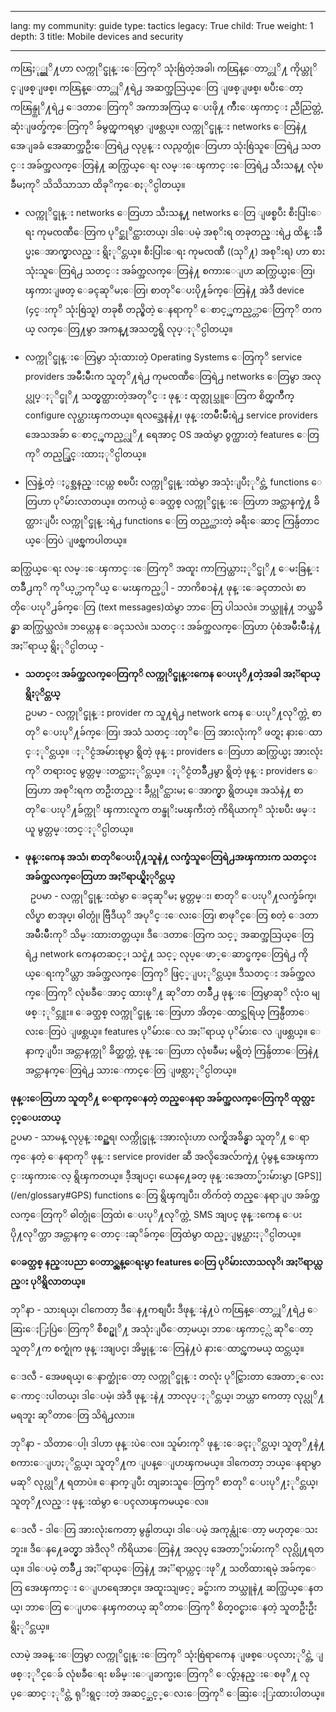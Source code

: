 

---

lang: my
community: guide
type: tactics
legacy: True
child: True
weight: 1
depth: 3
title: Mobile devices and security 

---

ကၽြႏု္ပ္တုိ႔ဟာ လက္ကုိင္ဖုန္းေတြကုိ သုံးစြဲတဲ့အခါ၊ ကၽြန္ေတာ္တုိ႔ ကိုယ္တုိင္ျဖစ္ျဖစ္၊ ကၽြန္ေတာ္တုိ႔ရဲ႕ အဆက္အသြယ္ေတြ ျဖစ္ျဖစ္၊ ၿပီးေတာ့ ကၽြန္ပ္တုိ႔ရဲ႕ ေဒတာေတြကုိ အကာအကြယ္ ေပးဖို႔ က်ဳိးေၾကာင္း ညီညြတ္တဲ့ ဆုံးျဖတ္ခ်က္ေတြကုိ ခ်မွတ္ၾကရမွာ ျဖစ္တယ္။ လက္ကုိင္ဖုန္း networks ေတြနဲ႔ အေျခခံ အေဆာက္အဦးေတြရဲ႕ လုပ္ငန္း လည္ပတ္ပုံေတြဟာ သုံးစြဲသူေတြရဲ႕ သတင္း အခ်က္အလက္ေတြနဲ႔ ဆက္သြယ္ေရး လမ္းေၾကာင္းေတြရဲ႕ သီးသန္႔ လုံၿခဳံမႈကုိ သိသိသာသာ ထိခုိက္ေစႏုိင္ပါတယ္။

* လက္ကုိင္ဖုန္း networks ေတြဟာ သီးသန္႔ networks ေတြ ျဖစ္ၿပီး စီးပြါးေရး ကုမၸဏီေတြက ပုိင္ဆုိင္ထားတယ္၊ ဒါေပမဲ့ အစုိးရ တခုတည္းရဲ႕ ထိန္းခ်ဳပ္မႈေအာက္မွာလည္း ရွိႏုိင္တယ္။ စီးပြါးေရး ကုမၸဏီ ((သုိ႔) အစုိးရ) ဟာ စားသုံးသူေတြရဲ႕ သတင္း အခ်က္အလက္ေတြနဲ႔ စကားေျပာ ဆက္သြယ္မႈေတြ၊ ၾကားျဖတ္ ေခၚဆုိမႈေတြ၊ စာတုိေပးပို႔ခ်က္ေတြနဲ႔ အဲဒီ device (၄င္းကုိ သုံးစြဲသူ) တခုစီ တည္ရွိတဲ့ ေနရာကုိ ေစာင့္ၾကည့္တာေတြကုိ တကယ္ လက္ေတြ႔မွာ အကန္႔အသတ္မရွိ လုပ္ႏုိင္ပါတယ္။

* လက္ကုိင္ဖုန္းေတြမွာ သုံးထားတဲ့ Operating Systems ေတြကုိ service providers အမ်ိဳးမ်ိဳးက သူတုိ႔ရဲ႕ ကုမၸဏီေတြရဲ႕ networks ေတြမွာ အလုပ္လုပ္ႏုိင္ဖုိ႔ သတ္မွတ္ထားတဲ့အတုိင္း ဖုန္း ထုတ္လုပ္သူေတြက စိတ္ၾကိဳက္ configure လုပ္ထားၾကတယ္။ ရလဒ္အေနနဲ႔၊ ဖုန္းတမ်ိဳးမ်ိဳးရဲ႕ service providers အေသအခ်ာ ေစာင့္ၾကည့္လုိ႔ ရေအာင္ OS အထဲမွာ ၀ွက္ထားတဲ့ features ေတြကုိ တည့္သြင္းထားႏုိင္ပါတယ္။

* လြန္ခဲ့တဲ့ ႏွစ္အနည္းငယ္က စၿပီး လက္ကုိင္ဖုန္းထဲမွာ အသုံးျပဳႏုိင္တဲ့ functions ေတြဟာ ပုိမ်ားလာတယ္။ တကယ္ပဲ ေခတ္သစ္ လက္ကုိင္ဖုန္းေတြဟာ အင္တာနက္နဲ႔ ခ်ိတ္ထားျပီး လက္ကုိင္ဖုန္းရဲ႕ functions ေတြ တည့္ထားတဲ့ ခရီးေဆာင္ ကြန္ပ်ဴတာငယ္ေတြပဲ ျဖစ္ၾကပါတယ္။

ဆက္သြယ္ေရး လမ္းေၾကာင္းေတြကုိ အထူး ကာကြယ္ထားႏုိင္ဖုိ႔ ေမးခြန္း တခ်ိဳ႕ကုိ ကုိယ့္ဟာကုိယ္ ေမးၾကည့္ပါ - ဘာကိစၥနဲ႔ ဖုန္းေခၚတာလဲ၊ စာတိုေပးပုိ႕ခ်က္ေတြ (text messages)ထဲမွာ ဘာေတြ ပါသလဲ။ ဘယ္သူနဲ႔ ဘယ္အခ်ိန္မွာ ဆက္သြယ္သလဲ။ ဘယ္ကေန ေခၚသလဲ။ သတင္း အခ်က္အလက္ေတြဟာ ပုံစံအမ်ိဳးမ်ိဳးနဲ႔ အႏၱရာယ္ ရွိႏုိင္ပါတယ္ -

* **သတင္း အခ်က္အလက္ေတြကုိ လက္ကုိင္ဖုန္းကေန ေပးပုိ႔တဲ့အခါ အႏၱရာယ္ ရွိႏုိင္တယ္**<br> ဥပမာ - လက္ကုိင္ဖုန္း provider က သူ႔ရဲ႕ network ကေန ေပးပုိ႔လုိက္တဲ့ စာတုိ ေပးပုိ႔ခ်က္ေတြ၊ အသံ သတင္းတုိေတြ အားလုံးကုိ ဖတ္ရႈ နားေထာင္ႏုိင္တယ္။ ႏုိင္ငံအမ်ားစုမွာ ရွိတဲ့ ဖုန္း providers ေတြဟာ ဆက္သြယ္မႈ အားလုံးကုိ တရား၀င္ မွတ္တမ္းတင္ထားႏုိင္တယ္။ ႏုိင္ငံတခ်ိဳ႕မွာ ရွိတဲ့ ဖုန္း providers ေတြဟာ အစုိးရက တဦးတည္း ခ်ဳပ္ကုိင္ထားမႈ ေအာက္မွာ ရွိတယ္။ အသံနဲ႔ စာတုိေပးပုိ႔ခ်က္ကုိ ၾကားလူက တန္ဖုိးမၾကီးတဲ့ ကိရိယာကုိ သုံးၿပီး ဖမ္းယူ မွတ္တမ္းတင္ႏုိင္ပါတယ္။

* **ဖုန္းကေန အသံ၊ စာတုိေပးပို႔သူနဲ႔ လက္ခံသူေတြရဲ႕အၾကားက သတင္း အခ်က္အလက္ေတြဟာ အႏၱရာယ္ရွိႏုိင္တယ္**<br>  
ဥပမာ - လက္ကုိင္ဖုန္းထဲမွာ ေခၚဆုိမႈ မွတ္တမ္း၊ စာတုိ ေပးပုိ႔လက္ခံခ်က္၊ လိပ္စာ စာအုပ္၊ ဓါတ္ပုံ၊ ဗြီဒီယုိ အပုိင္းေလးေတြ၊ စာဖုိင္ေတြ စတဲ့ ေဒတာ အမ်ိဳးမ်ိဳးကုိ သိမ္းထားတတ္တယ္။ ဒီေဒတာေတြက သင့္ အဆက္အသြယ္ေတြရဲ႕ network ကေနတဆင့္၊ သင္နဲ႔ သင့္ လုပ္ေဖာ္ေဆာင္ဖက္ေတြရဲ႕ ကိုယ္ေရးကုိယ္တာ အခ်က္အလက္ေတြကုိ ဖြင့္ျပႏုိင္တယ္။ ဒီသတင္း အခ်က္အလက္ေတြကုိ လုံၿခဳံေအာင္ ထားဖုိ႔ ဆုိတာ တခ်ိဳ႕ ဖုန္းေတြမွာဆုိ လုံး၀ မျဖစ္ႏုိင္ဘူး။ ေခတ္သစ္ လက္ကုိင္ဖုန္းေတြဟာ အိတ္ေထာင္အရြယ္ ကြန္ပ်ဳတာေလးေတြပဲ ျဖစ္တယ္။ features ပုိမ်ားေလ အႏၱရာယ္ ပုိမ်ားေလ ျဖစ္တယ္။ ေနာက္ျပီး၊ အင္တာနက္ကုိ ခ်ိတ္ဆက္တဲ့ ဖုန္းေတြဟာ လုံၿခဳံမႈ မရွိတဲ့ ကြန္ပ်ဴတာေတြနဲ႔ အင္တာနက္ေတြရဲ႕ သားေကာင္ေတြ ျဖစ္လာႏုိင္ပါတယ္။

**ဖုန္းေတြဟာ သူတုိ႔ ေရာက္ေနတဲ့ တည္ေနရာ အခ်က္အလက္ေတြကုိ ထုတ္လႊင့္ေပးတယ္**<br> ဥပမာ - သာမန္ လုပ္ငန္းစဥ္အရ၊ လက္ကိုင္ဖုန္းအားလုံးဟာ လက္ရွိအခ်ိန္မွာ သူတုိ႔ ေရာက္ေနတဲ့ ေနရာကုိ ဖုန္း service provider ဆီ အလိုအေလ်ာက္နဲ႔ ပုံမွန္ အေၾကာင္းၾကားေလ့ ရွိၾကတယ္။ ဒီ့အျပင္၊ ယေန႔ေခတ္ ဖုန္းအေတာ္မ်ားမ်ားမွာ [GPS]](/en/glossary#GPS) functions ေတြ ရွိၾကျပီး၊ တိက်တဲ့ တည္ေနရာျပ အခ်က္အလက္ေတြကုိ ဓါတ္ပုံေတြထဲ၊ ေပးပုိ႔လုိက္တဲ့ SMS အျပင္ ဖုန္းကေန ေပးပို႔လုိက္တာ အင္တာနက္ ေတာင္းဆုိခ်က္ေတြထဲမွာ ထည့္ျမွပ္ထားႏုိင္ပါတယ္။

**ေခတ္သစ္ နည္းပညာ ေတာ္လွန္ေရးမွာ features ေတြ ပုိမ်ားလာသလုိ၊ အႏၱရာယ္လည္း ပုိရွိလာတယ္။**

<div class="background" markdown=1>
ဘုိနာ - သားရယ္၊ ငါကေတာ့ ဒီေန႔ကစျပီး ဒီဖုန္းနဲ႔ပဲ ကၽြန္ေတာ္တုိ႔ရဲ႕ ေဆြးေႏြးပြဲေတြကုိ စီစဥ္ဖုိ႔ အသုံးျပဳေတာ့မယ္၊ ဘာေၾကာင့္လဲ ဆုိေတာ့ သူတုိ႔က စက္ရုံက ဖုန္းအျပင္၊ အိမ္ဖုန္းေတြနဲ႔ပဲ နားေထာင္ၾကမယ္ ထင္တယ္။

ေဒလီ - အေဖရယ္၊ ေနာက္ဆုံးေတာ့ လက္ကုိင္ဖုန္း တလုံး ပုိင္သြားတာ အေတာ္ေလး ေကာင္းပါတယ္၊ ဒါေပမဲ့၊ အဲဒီ ဖုန္းနဲ႔ ဘာလုပ္ႏုိင္တယ္၊ ဘယ္ဟာ ကေတာ့ လုပ္လုိ႔ မရဘူး ဆုိတာေတြ သိရဲ႕လား။

ဘုိနာ - သိတာေပါ့၊ ဒါဟာ ဖုန္းပဲေလ။ သူမ်ားကုိ ဖုန္းေခၚႏုိင္တယ္၊ သူတုိ႔နဲ႔ စကားေျပာႏုိင္တယ္၊ သူတုိ႔က ျပန္ေျပာၾကမယ္။ ဒါကေတာ့ ဘယ္ေနရာမွာ မဆုိ လုပ္လုိ႔ ရတာပဲ။ ေနာက္ျပီး တျခားသူေတြကုိ စာတုိ ေပးပုိ႔ႏုိင္တယ္၊ သူတုိ႔လည္း ဖုန္းထဲမွာ ေပၚလာၾကမယ္ေလ။

ေဒလီ - ဒါေတြ အားလုံးကေတာ့ မွန္ပါတယ္၊ ဒါေပမဲ့ အကုန္လုံးေတာ့ မဟုတ္ေသးဘူး။ ဒီေန႔ေခတ္မွာ အဲဒီလုိ ကိရိယာေတြနဲ႔ အလုပ္ အေတာ္မ်ားမ်ားကုိ လုပ္လို႔ရတယ္။ ဒါေပမဲ့ တခ်ိဳ႕ အႏၱရာယ္ေတြနဲ႔ အႏၱရာယ္ကင္းဖုိ႔ သတိထားရမဲ့ အခ်က္ေတြ အေၾကာင္း ေျပာရေအာင္။ အထူးသျဖင့္ ခင္ဗ်ားက ဘယ္သူနဲ႔ ဆက္သြယ္ေနတယ္၊ ဘာေတြ ေျပာေနၾကတယ္ ဆုိတာေတြကုိ စိတ္၀င္စားေနတဲ့ သူတဦးဦး ရွိႏုိင္တယ္။
</div>

လာမဲ့ အခန္းေတြမွာ လက္ကုိင္ဖုန္းေတြကုိ သုံးစြဲရာကေန ျဖစ္ေပၚလာႏုိင္တဲ့ ျဖစ္ႏုိင္ေခ် လုံၿခဳံေရး ၿခိမ္းေျခာက္မႈေတြကုိ ေလ်ွာ့နည္းေစဖုိ႔ လုပ္ေဆာင္ႏုိင္တဲ့ ရုိးရွင္းတဲ့ အဆင့္ဆင့္ေလးေတြကုိ ေဆြးေႏြးထားပါတယ္။

